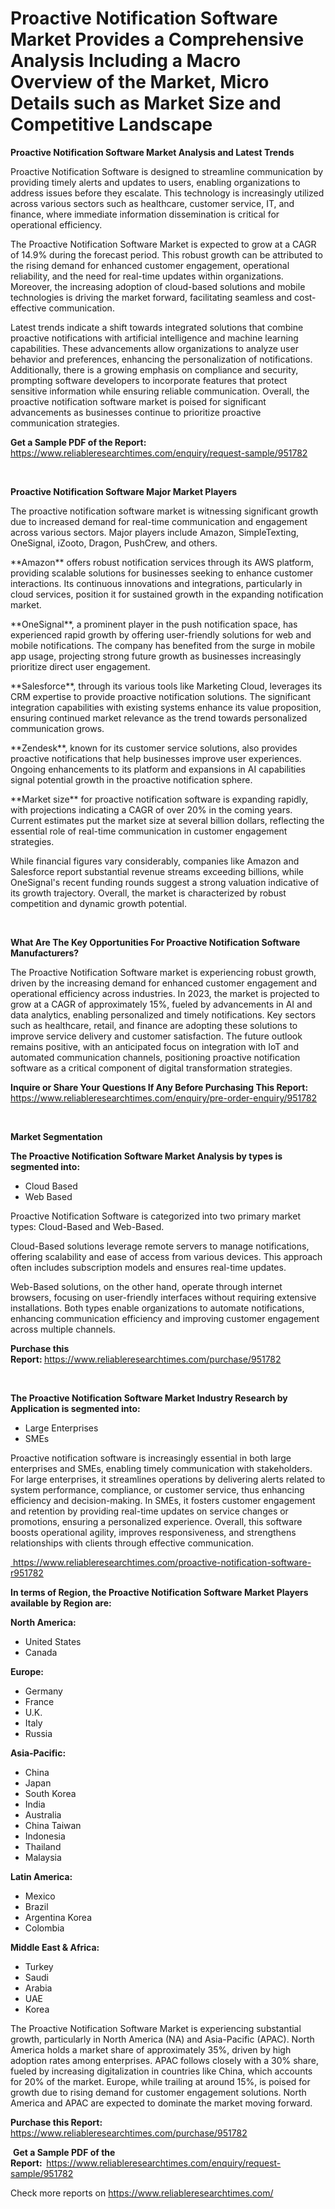 <p><h1>Proactive Notification Software Market Provides a Comprehensive Analysis Including a Macro Overview of the Market, Micro Details such as Market Size and Competitive Landscape</h1></p><p><strong>Proactive Notification Software Market Analysis and Latest Trends</strong></p>
<p><p>Proactive Notification Software is designed to streamline communication by providing timely alerts and updates to users, enabling organizations to address issues before they escalate. This technology is increasingly utilized across various sectors such as healthcare, customer service, IT, and finance, where immediate information dissemination is critical for operational efficiency.</p><p>The Proactive Notification Software Market is expected to grow at a CAGR of 14.9% during the forecast period. This robust growth can be attributed to the rising demand for enhanced customer engagement, operational reliability, and the need for real-time updates within organizations. Moreover, the increasing adoption of cloud-based solutions and mobile technologies is driving the market forward, facilitating seamless and cost-effective communication.</p><p>Latest trends indicate a shift towards integrated solutions that combine proactive notifications with artificial intelligence and machine learning capabilities. These advancements allow organizations to analyze user behavior and preferences, enhancing the personalization of notifications. Additionally, there is a growing emphasis on compliance and security, prompting software developers to incorporate features that protect sensitive information while ensuring reliable communication. Overall, the proactive notification software market is poised for significant advancements as businesses continue to prioritize proactive communication strategies.</p></p>
<p><strong>Get a Sample PDF of the Report:&nbsp;</strong> <a href="https://www.reliableresearchtimes.com/enquiry/request-sample/951782?utm_campaign=2109&utm_medium=2&utm_source=Github&utm_content=ia&utm_term=06032025&utm_id=proactive-notification-software">https://www.reliableresearchtimes.com/enquiry/request-sample/951782</a></p>
<p>&nbsp;</p>
<p><strong>Proactive Notification Software Major Market Players</strong></p>
<p><p>The proactive notification software market is witnessing significant growth due to increased demand for real-time communication and engagement across various sectors. Major players include Amazon, SimpleTexting, OneSignal, iZooto, Dragon, PushCrew, and others.</p><p>**Amazon** offers robust notification services through its AWS platform, providing scalable solutions for businesses seeking to enhance customer interactions. Its continuous innovations and integrations, particularly in cloud services, position it for sustained growth in the expanding notification market.</p><p>**OneSignal**, a prominent player in the push notification space, has experienced rapid growth by offering user-friendly solutions for web and mobile notifications. The company has benefited from the surge in mobile app usage, projecting strong future growth as businesses increasingly prioritize direct user engagement.</p><p>**Salesforce**, through its various tools like Marketing Cloud, leverages its CRM expertise to provide proactive notification solutions. The significant integration capabilities with existing systems enhance its value proposition, ensuring continued market relevance as the trend towards personalized communication grows.</p><p>**Zendesk**, known for its customer service solutions, also provides proactive notifications that help businesses improve user experiences. Ongoing enhancements to its platform and expansions in AI capabilities signal potential growth in the proactive notification sphere.</p><p>**Market size** for proactive notification software is expanding rapidly, with projections indicating a CAGR of over 20% in the coming years. Current estimates put the market size at several billion dollars, reflecting the essential role of real-time communication in customer engagement strategies.</p><p>While financial figures vary considerably, companies like Amazon and Salesforce report substantial revenue streams exceeding billions, while OneSignal's recent funding rounds suggest a strong valuation indicative of its growth trajectory. Overall, the market is characterized by robust competition and dynamic growth potential.</p></p>
<p>&nbsp;</p>
<p><strong>What Are The Key Opportunities For Proactive Notification Software Manufacturers?</strong></p>
<p><p>The Proactive Notification Software market is experiencing robust growth, driven by the increasing demand for enhanced customer engagement and operational efficiency across industries. In 2023, the market is projected to grow at a CAGR of approximately 15%, fueled by advancements in AI and data analytics, enabling personalized and timely notifications. Key sectors such as healthcare, retail, and finance are adopting these solutions to improve service delivery and customer satisfaction. The future outlook remains positive, with an anticipated focus on integration with IoT and automated communication channels, positioning proactive notification software as a critical component of digital transformation strategies.</p></p>
<p><strong>Inquire or Share Your Questions If Any Before Purchasing This Report:</strong> <a href="https://www.reliableresearchtimes.com/enquiry/pre-order-enquiry/951782?utm_campaign=2109&utm_medium=2&utm_source=Github&utm_content=ia&utm_term=06032025&utm_id=proactive-notification-software">https://www.reliableresearchtimes.com/enquiry/pre-order-enquiry/951782</a></p>
<p>&nbsp;</p>
<p><strong>Market Segmentation</strong></p>
<p><strong>The Proactive Notification Software Market Analysis by types is segmented into:</strong></p>
<p><ul><li>Cloud Based</li><li>Web Based</li></ul></p>
<p><p>Proactive Notification Software is categorized into two primary market types: Cloud-Based and Web-Based. </p><p>Cloud-Based solutions leverage remote servers to manage notifications, offering scalability and ease of access from various devices. This approach often includes subscription models and ensures real-time updates. </p><p>Web-Based solutions, on the other hand, operate through internet browsers, focusing on user-friendly interfaces without requiring extensive installations. Both types enable organizations to automate notifications, enhancing communication efficiency and improving customer engagement across multiple channels.</p></p>
<p><strong>Purchase this Report:&nbsp;</strong><a href="https://www.reliableresearchtimes.com/purchase/951782?utm_campaign=2109&utm_medium=2&utm_source=Github&utm_content=ia&utm_term=06032025&utm_id=proactive-notification-software">https://www.reliableresearchtimes.com/purchase/951782</a></p>
<p>&nbsp;</p>
<p><strong>The Proactive Notification Software Market Industry Research by Application is segmented into:</strong></p>
<p><ul><li>Large Enterprises</li><li>SMEs</li></ul></p>
<p><p>Proactive notification software is increasingly essential in both large enterprises and SMEs, enabling timely communication with stakeholders. For large enterprises, it streamlines operations by delivering alerts related to system performance, compliance, or customer service, thus enhancing efficiency and decision-making. In SMEs, it fosters customer engagement and retention by providing real-time updates on service changes or promotions, ensuring a personalized experience. Overall, this software boosts operational agility, improves responsiveness, and strengthens relationships with clients through effective communication.</p></p>
<p><a href="https://www.reliableresearchtimes.com/proactive-notification-software-r951782?utm_campaign=2109&utm_medium=2&utm_source=Github&utm_content=ia&utm_term=06032025&utm_id=proactive-notification-software">&nbsp;https://www.reliableresearchtimes.com/proactive-notification-software-r951782</a></p>
<p><strong>In terms of Region, the Proactive Notification Software Market Players available by Region are:</strong></p>
<p>
    <p> <strong> North America: </strong>
        <ul>
            <li>United States</li>
            <li>Canada</li>
        </ul>
        </p> 
    <p> <strong> Europe: </strong>
        <ul>
            <li>Germany</li>
            <li>France</li>
            <li>U.K.</li>
            <li>Italy</li>
            <li>Russia</li>
        </ul>
        </p> 
    <p> <strong> Asia-Pacific: </strong>
        <ul>
            <li>China</li>
            <li>Japan</li>
            <li>South Korea</li>
            <li>India</li>
            <li>Australia</li>
            <li>China Taiwan</li>
            <li>Indonesia</li>
            <li>Thailand</li>
            <li>Malaysia</li>
        </ul>
        </p> 
    <p> <strong> Latin America: </strong>
        <ul>
            <li>Mexico</li>
            <li>Brazil</li>
            <li>Argentina Korea</li>
            <li>Colombia</li>
        </ul>
        </p> 
    <p> <strong> Middle East & Africa: </strong>
        <ul>
            <li>Turkey</li>
            <li>Saudi</li>
            <li>Arabia</li>
            <li>UAE</li>
            <li>Korea</li>
        </ul>
    </p>
    </p>
<p><p>The Proactive Notification Software Market is experiencing substantial growth, particularly in North America (NA) and Asia-Pacific (APAC). North America holds a market share of approximately 35%, driven by high adoption rates among enterprises. APAC follows closely with a 30% share, fueled by increasing digitalization in countries like China, which accounts for 20% of the market. Europe, while trailing at around 15%, is poised for growth due to rising demand for customer engagement solutions. North America and APAC are expected to dominate the market moving forward.</p></p>
<p><strong>Purchase this Report: </strong><a href="https://www.reliableresearchtimes.com/purchase/951782?utm_campaign=2109&utm_medium=2&utm_source=Github&utm_content=ia&utm_term=06032025&utm_id=proactive-notification-software">https://www.reliableresearchtimes.com/purchase/951782</a></p>
<p>&nbsp;<strong>Get a Sample PDF of the Report:&nbsp;&nbsp;</strong><a href="https://www.reliableresearchtimes.com/enquiry/request-sample/951782?utm_campaign=2109&utm_medium=2&utm_source=Github&utm_content=ia&utm_term=06032025&utm_id=proactive-notification-software">https://www.reliableresearchtimes.com/enquiry/request-sample/951782</a></p>
<p><strong></strong></p>
<p>Check more reports on <a href="https://www.reliableresearchtimes.com/?utm_campaign=2109&utm_medium=2&utm_source=Github&utm_content=ia&utm_term=06032025&utm_id=proactive-notification-software">https://www.reliableresearchtimes.com/</a></p>